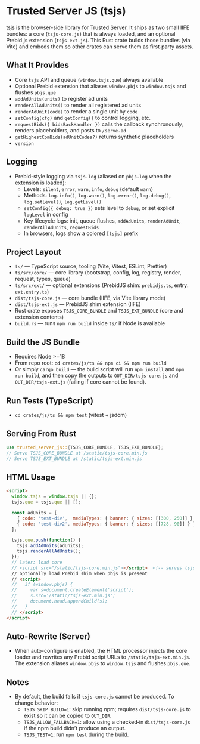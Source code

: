 # Trusted Server JS (tsjs)

tsjs is the browser-side library for Trusted Server. It ships as two small IIFE bundles: a core (`tsjs-core.js`) that is always loaded, and an optional Prebid.js extension (`tsjs-ext.js`). This Rust crate builds those bundles (via Vite) and embeds them so other crates can serve them as first‑party assets.

## What It Provides

- Core `tsjs` API and queue (`window.tsjs.que`) always available
- Optional Prebid extension that aliases `window.pbjs` to `window.tsjs` and flushes `pbjs.que`
- `addAdUnits(units)` to register ad units
- `renderAllAdUnits()` to render all registered ad units
- `renderAdUnit(code)` to render a single unit by `code`
- `setConfig(cfg)` and `getConfig()` to control logging, etc.
- `requestBids({ bidsBackHandler })` calls the callback synchronously, renders placeholders, and posts to `/serve-ad`
- `getHighestCpmBids(adUnitCodes?)` returns synthetic placeholders
- `version`

## Logging

- Prebid-style logging via `tsjs.log` (aliased on `pbjs.log` when the extension is loaded):
  - Levels: `silent`, `error`, `warn`, `info`, `debug` (default `warn`)
  - Methods: `log.info()`, `log.warn()`, `log.error()`, `log.debug()`, `log.setLevel()`, `log.getLevel()`
  - `setConfig({ debug: true })` sets level to `debug`, or set explicit `logLevel` in config
  - Key lifecycle logs: init, queue flushes, `addAdUnits`, `renderAdUnit`, `renderAllAdUnits`, `requestBids`
  - In browsers, logs show a colored `[tsjs]` prefix

## Project Layout

- `ts/` — TypeScript source, tooling (Vite, Vitest, ESLint, Prettier)
- `ts/src/core/` — core library (bootstrap, config, log, registry, render, request, types, queue)
- `ts/src/ext/` — optional extensions (PrebidJS shim: `prebidjs.ts`, entry: `ext.entry.ts`)
- `dist/tsjs-core.js` — core bundle (IIFE, via Vite library mode)
- `dist/tsjs-ext.js` — PrebidJS shim extension (IIFE)
- Rust crate exposes `TSJS_CORE_BUNDLE` and `TSJS_EXT_BUNDLE` (core and extension contents)
- `build.rs` — runs `npm run build` inside `ts/` if Node is available

## Build the JS Bundle

- Requires Node >=18
- From repo root: `cd crates/js/ts && npm ci && npm run build`
- Or simply `cargo build` — the build script will run `npm install` and `npm run build`, and then copy the outputs to `OUT_DIR/tsjs-core.js` and `OUT_DIR/tsjs-ext.js` (failing if core cannot be found).

## Run Tests (TypeScript)

- `cd crates/js/ts && npm test` (vitest + jsdom)

## Serving From Rust

```rust
use trusted_server_js::{TSJS_CORE_BUNDLE, TSJS_EXT_BUNDLE};
// Serve TSJS_CORE_BUNDLE at /static/tsjs-core.min.js
// Serve TSJS_EXT_BUNDLE at /static/tsjs-ext.min.js
```

## HTML Usage

```html
<script>
  window.tsjs = window.tsjs || {};
  tsjs.que = tsjs.que || [];

  const adUnits = [
    { code: 'test-div',  mediaTypes: { banner: { sizes: [[300, 250]] } } },
    { code: 'test-div2', mediaTypes: { banner: { sizes: [[728, 90]] } } }
  ];

  tsjs.que.push(function() {
    tsjs.addAdUnits(adUnits);
    tsjs.renderAllAdUnits();
  });
  // later: load core
  // <script src="/static/tsjs-core.min.js"></script>  <!-- serves tsjs-core.js -->
  // optionally load Prebid shim when pbjs is present
  // <script>
  //   if (window.pbjs) {
  //     var s=document.createElement('script');
  //     s.src='/static/tsjs-ext.min.js';
  //     document.head.appendChild(s);
  //   }
  // </script>
</script>
```

## Auto‑Rewrite (Server)

- When auto-configure is enabled, the HTML processor injects the core loader and rewrites any Prebid script URLs to `/static/tsjs-ext.min.js`. The extension aliases `window.pbjs` to `window.tsjs` and flushes `pbjs.que`.
## Notes

- By default, the build fails if `tsjs-core.js` cannot be produced. To change behavior:
  - `TSJS_SKIP_BUILD=1`: skip running npm; requires `dist/tsjs-core.js` to exist so it can be copied to `OUT_DIR`.
  - `TSJS_ALLOW_FALLBACK=1`: allow using a checked‑in `dist/tsjs-core.js` if the npm build didn’t produce an output.
  - `TSJS_TEST=1`: run `npm test` during the build.
